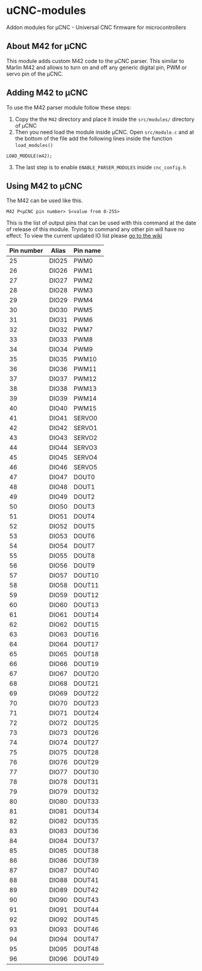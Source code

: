 # uCNC-modules

Addon modules for µCNC - Universal CNC firmware for microcontrollers

## About M42 for µCNC

This module adds custom M42 code to the µCNC parser. This similar to Marlin M42 and allows to turn on and off any generic digital pin, PWM or servo pin of the µCNC.

## Adding M42 to µCNC

To use the M42 parser module follow these steps:

1. Copy the the `M42` directory and place it inside the `src/modules/` directory of µCNC
2. Then you need load the module inside µCNC. Open `src/module.c` and at the bottom of the file add the following lines inside the function `load_modules()`

```
LOAD_MODULE(m42);
```

3. The last step is to enable `ENABLE_PARSER_MODULES` inside `cnc_config.h`

## Using M42 to µCNC

The M42 can be used like this.

```
M42 P<µCNC pin number> S<value from 0-255>
```

This is the list of output pins that can be used with this command at the date of release of this module.
Trying to command any other pin will have no effect.
To view the current updated IO list please [go to the wiki](https://github.com/Paciente8159/uCNC/wiki/Understanding-the-HAL#the-microcontroller-hal)

| Pin number | Alias | Pin name |
| ---------- | ----- | -------- |
| 25         | DIO25 | PWM0     |
| 26         | DIO26 | PWM1     |
| 27         | DIO27 | PWM2     |
| 28         | DIO28 | PWM3     |
| 29         | DIO29 | PWM4     |
| 30         | DIO30 | PWM5     |
| 31         | DIO31 | PWM6     |
| 32         | DIO32 | PWM7     |
| 33         | DIO33 | PWM8     |
| 34         | DIO34 | PWM9     |
| 35         | DIO35 | PWM10     |
| 36         | DIO36 | PWM11     |
| 37         | DIO37 | PWM12     |
| 38         | DIO38 | PWM13     |
| 39         | DIO39 | PWM14     |
| 40         | DIO40 | PWM15     |
| 41         | DIO41 | SERVO0     |
| 42         | DIO42 | SERVO1     |
| 43         | DIO43 | SERVO2     |
| 44         | DIO44 | SERVO3     |
| 45         | DIO45 | SERVO4     |
| 46         | DIO46 | SERVO5     |
| 47         | DIO47 | DOUT0     |
| 48         | DIO48 | DOUT1     |
| 49         | DIO49 | DOUT2     |
| 50         | DIO50 | DOUT3     |
| 51         | DIO51 | DOUT4     |
| 52         | DIO52 | DOUT5     |
| 53         | DIO53 | DOUT6     |
| 54         | DIO54 | DOUT7     |
| 55         | DIO55 | DOUT8     |
| 56         | DIO56 | DOUT9     |
| 57         | DIO57 | DOUT10     |
| 58         | DIO58 | DOUT11     |
| 59         | DIO59 | DOUT12     |
| 60         | DIO60 | DOUT13     |
| 61         | DIO61 | DOUT14     |
| 62         | DIO62 | DOUT15     |
| 63         | DIO63 | DOUT16     |
| 64         | DIO64 | DOUT17     |
| 65         | DIO65 | DOUT18     |
| 66         | DIO66 | DOUT19     |
| 67         | DIO67 | DOUT20     |
| 68         | DIO68 | DOUT21     |
| 69         | DIO69 | DOUT22     |
| 70         | DIO70 | DOUT23     |
| 71         | DIO71 | DOUT24     |
| 72         | DIO72 | DOUT25     |
| 73         | DIO73 | DOUT26     |
| 74         | DIO74 | DOUT27     |
| 75         | DIO75 | DOUT28     |
| 76         | DIO76 | DOUT29     |
| 77         | DIO77 | DOUT30     |
| 78         | DIO78 | DOUT31     |
| 79         | DIO79 | DOUT32     |
| 80         | DIO80 | DOUT33     |
| 81         | DIO81 | DOUT34     |
| 82         | DIO82 | DOUT35     |
| 83         | DIO83 | DOUT36     |
| 84         | DIO84 | DOUT37     |
| 85         | DIO85 | DOUT38     |
| 86         | DIO86 | DOUT39     |
| 87         | DIO87 | DOUT40     |
| 88         | DIO88 | DOUT41     |
| 89         | DIO89 | DOUT42     |
| 90         | DIO90 | DOUT43     |
| 91         | DIO91 | DOUT44     |
| 92         | DIO92 | DOUT45     |
| 93         | DIO93 | DOUT46     |
| 94         | DIO94 | DOUT47     |
| 95         | DIO95 | DOUT48     |
| 96         | DIO96 | DOUT49     |
